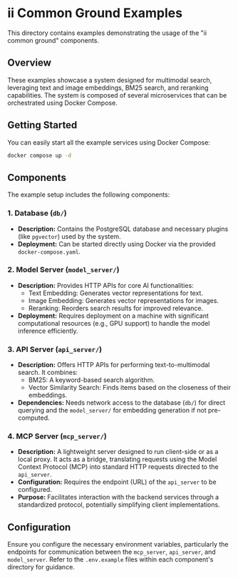 # ii Common Ground Examples

This directory contains examples demonstrating the usage of the "ii common ground" components.

## Overview

These examples showcase a system designed for multimodal search, leveraging text and image embeddings, BM25 search, and reranking capabilities. The system is composed of several microservices that can be orchestrated using Docker Compose.

## Getting Started

You can easily start all the example services using Docker Compose:

```bash
docker compose up -d
```

## Components

The example setup includes the following components:

### 1. Database (`db/`)

-   **Description:** Contains the PostgreSQL database and necessary plugins (like `pgvector`) used by the system.
-   **Deployment:** Can be started directly using Docker via the provided `docker-compose.yaml`.

### 2. Model Server (`model_server/`)

-   **Description:** Provides HTTP APIs for core AI functionalities:
    -   Text Embedding: Generates vector representations for text.
    -   Image Embedding: Generates vector representations for images.
    -   Reranking: Reorders search results for improved relevance.
-   **Deployment:** Requires deployment on a machine with significant computational resources (e.g., GPU support) to handle the model inference efficiently.

### 3. API Server (`api_server/`)

-   **Description:** Offers HTTP APIs for performing text-to-multimodal search. It combines:
    -   BM25: A keyword-based search algorithm.
    -   Vector Similarity Search: Finds items based on the closeness of their embeddings.
-   **Dependencies:** Needs network access to the database (`db/`) for direct querying and the `model_server/` for embedding generation if not pre-computed.

### 4. MCP Server (`mcp_server/`)

-   **Description:** A lightweight server designed to run client-side or as a local proxy. It acts as a bridge, translating requests using the Model Context Protocol (MCP) into standard HTTP requests directed to the `api_server`.
-   **Configuration:** Requires the endpoint (URL) of the `api_server` to be configured.
-   **Purpose:** Facilitates interaction with the backend services through a standardized protocol, potentially simplifying client implementations.

## Configuration

Ensure you configure the necessary environment variables, particularly the endpoints for communication between the `mcp_server`, `api_server`, and `model_server`. Refer to the `.env.example` files within each component's directory for guidance.
